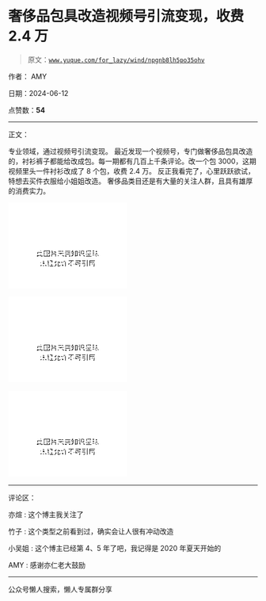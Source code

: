 # 奢侈品包具改造视频号引流变现，收费 2.4 万

> 原文：[`www.yuque.com/for_lazy/wind/npgnb8lh5po35ohv`](https://www.yuque.com/for_lazy/wind/npgnb8lh5po35ohv)

作者： AMY

日期：2024-06-12

点赞数：**54**

* * *

正文：

专业领域，通过视频号引流变现。
最近发现一个视频号，专门做奢侈品包具改造的，衬衫裤子都能给改成包。每一期都有几百上千条评论。改一个包 3000，这期视频里头一件衬衫改成了 8 个包，收费 2.4 万。
反正我看完了，心里跃跃欲试，特想去买件衣服给小姐姐改造。 奢侈品类目还是有大量的关注人群，且具有雄厚的消费实力。

![](img/3ce11e4f42664b87a046a06b00a37602.png)

![](img/3455da43c4bec3367e93398e13b9f5b0.png)

![](img/0b6555b1d576d65ef6b90b94c5044e2b.png)

* * *

评论区：

亦煊 : 这个博主我关注了

竹子 : 这个类型之前看到过，确实会让人很有冲动改造

小吴姐 : 这个博主已经第 4、5 年了吧，我记得是 2020 年夏天开始的

AMY : 感谢亦仁老大鼓励

* * *

公众号懒人搜索，懒人专属群分享